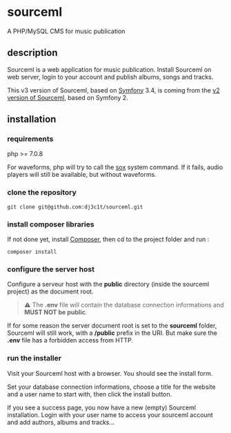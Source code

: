 # sourceml
A PHP/MySQL CMS for music publication

## description
Sourceml is a web application for music publication. Install Sourceml on web server, login to your account and publish albums, songs and tracks.

This v3 version of Sourceml, based on [Symfony](https://symfony.com/) 3.4, is coming from the [v2 version of Sourceml](http://gitlab.dj3c1t.com/dj3c1t/sourceml), based on Symfony 2.

## installation

### requirements

php >= 7.0.8

For waveforms, php will try to call the [sox](http://sox.sourceforge.net) system command. If it fails, audio players will still be available, but without waveforms.

### clone the repository

```shell
git clone git@github.com:dj3c1t/sourceml.git
```

### install composer libraries

If not done yet, install [Composer](https://getcomposer.org), then cd to the project folder and run :

```shell
composer install
```

### configure the server host

Configure a serveur host with the **public** directory (inside the sourceml project) as the document root.

> :warning: The **.env** file will contain the database connection informations and **MUST NOT be public**.

If for some reason the server document root is set to the **sourceml** folder, Sourceml will still work, with a **/public** prefix in the URI. But make sure the **.env** file has a forbidden access from HTTP.

### run the installer

Visit your Sourceml host with a browser. You should see the install form.

Set your database connection informations, choose a title for the website and a user name to start with, then click the install button.

If you see a success page, you now have a new (empty) Sourceml installation. Login with your user name to access your sourceml account and add authors, albums and tracks...

